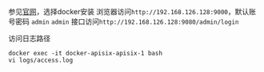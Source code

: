 参见[官网](https://apisix.apache.org/docs/apisix/how-to-build)，选择docker安装
浏览器访问`http://192.168.126.128:9000`，默认账号密码 `admin` `admin`
接口访问`http://192.168.126.128:9080/admin/login`

访问日志路径
```
docker exec -it docker-apisix-apisix-1 bash
vi logs/access.log
```